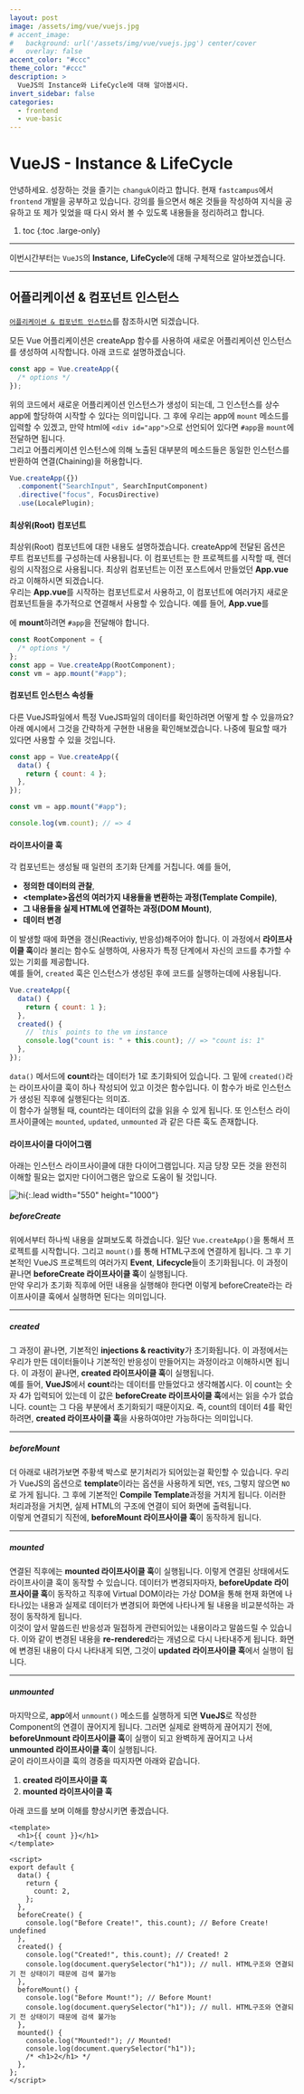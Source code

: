 ```yaml
---
layout: post
image: /assets/img/vue/vuejs.jpg
# accent_image:
#   background: url('/assets/img/vue/vuejs.jpg') center/cover
#   overlay: false
accent_color: "#ccc"
theme_color: "#ccc"
description: >
  VueJS의 Instance와 LifeCycle에 대해 알아봅시다.
invert_sidebar: false
categories:
  - frontend
  - vue-basic
---
```


# VueJS - Instance & LifeCycle

안녕하세요. 성장하는 것을 즐기는 `changuk`이라고 합니다. 현재 `fastcampus`에서 `frontend` 개발을 공부하고 있습니다. 강의를 들으면서 해온 것들을 작성하여 지식을 공유하고 또 제가 잊었을 때 다시 와서 볼 수 있도록 내용들을 정리하려고 합니다.

1. toc
{:toc .large-only}

---

이번시간부터는 `VueJS`의 **Instance,** **LifeCycle**에 대해 구체적으로 알아보겠습니다.

---

## 어플리케이션 & 컴포넌트 인스턴스

<a href="https://v3.ko.vuejs.org/guide/instance.html#%E1%84%8B%E1%85%A5%E1%84%91%E1%85%B3%E1%86%AF%E1%84%85%E1%85%B5%E1%84%8F%E1%85%A6%E1%84%8B%E1%85%B5%E1%84%89%E1%85%A7%E1%86%AB-%E1%84%8B%E1%85%B5%E1%86%AB%E1%84%89%E1%85%B3%E1%84%90%E1%85%A5%E1%86%AB%E1%84%89%E1%85%B3-%E1%84%89%E1%85%A2%E1%86%BC%E1%84%89%E1%85%A5%E1%86%BC%E1%84%92%E1%85%A1%E1%84%80%E1%85%B5" target="_blank">`어플리케이션 & 컴포넌트 인스턴스`</a>를 참조하시면 되겠습니다.

모든 Vue 어플리케이션은 createApp 함수를 사용하여 새로운 어플리케이션 인스턴스를 생성하여 시작합니다. 아래 코드로 설명하겠습니다.

```javascript
const app = Vue.createApp({
  /* options */
});
```

위의 코드에서 새로운 어플리케이션 인스턴스가 생성이 되는데, 그 인스턴스를 상수 app에 할당하여 시작할 수 있다는 의미입니다. 그 후에 우리는 app에 `mount` 메소드를 입력할 수 있겠고, 만약 html에 `<div id="app">`으로 선언되어 있다면 `#app`을 `mount`에 전달하면 됩니다. <br>
그리고 어플리케이션 인스턴스에 의해 노출된 대부분의 메소드들은 동일한 인스턴스를 반환하여 연결(Chaining)을 허용합니다.

```js
Vue.createApp({})
  .component("SearchInput", SearchInputComponent)
  .directive("focus", FocusDirective)
  .use(LocalePlugin);
```

#### 최상위(Root) 컴포넌트

최상위(Root) 컴포넌트에 대한 내용도 설명하겠습니다. createApp에 전달된 옵션은 루트 컴포넌트를 구성하는데 사용됩니다. 이 컴포넌트는 한 프로젝트를 시작할 때, 렌더링의 시작점으로 사용됩니다. 최상위 컴포넌트는 이전 포스트에서 만들었던 **App.vue**라고 이해하시면 되겠습니다. <br>우리는 **App.vue**를 시작하는 컴포넌트로서 사용하고, 이 컴포넌트에 여러가지 새로운 컴포넌트들을 추가적으로 연결해서 사용할 수 있습니다.
예를 들어, **App.vue**를 <div id="app"></div>에 **mount**하려면 `#app`을 전달해야 합니다.

```js
const RootComponent = {
  /* options */
};
const app = Vue.createApp(RootComponent);
const vm = app.mount("#app");
```

#### 컴포넌트 인스턴스 속성들

다른 VueJS파일에서 특정 VueJS파일의 데이터를 확인하려면 어떻게 할 수 있을까요? 아래 예시에서 그것을 간략하게 구현한 내용을 확인해보겠습니다. 나중에 필요할 때가 있다면 사용할 수 있을 것입니다.

```js
const app = Vue.createApp({
  data() {
    return { count: 4 };
  },
});

const vm = app.mount("#app");

console.log(vm.count); // => 4
```

#### 라이프사이클 훅

각 컴포넌트는 생성될 때 일련의 초기화 단계를 거칩니다. 예를 들어,

- **정의한 데이터의 관찰**,
- **\<template\>옵션의 여러가지 내용들을 변환하는 과정(Template Compile)**,
- **그 내용들을 실제 HTML에 연결하는 과정(DOM Mount)**,
- **데이터 변경**

이 발생할 때에 화면을 갱신(Reactiviy, 반응성)해주어야 합니다. 이 과정에서 **라이프사이클 훅**이라 불리는 함수도 실행하여, 사용자가 특정 단계에서 자신의 코드를 추가할 수 있는 기회를 제공합니다. <br>
예를 들어, `created` 훅은 인스턴스가 생성된 후에 코드를 실행하는데에 사용됩니다.

```js
Vue.createApp({
  data() {
    return { count: 1 };
  },
  created() {
    // `this` points to the vm instance
    console.log("count is: " + this.count); // => "count is: 1"
  },
});
```

`data()` 메서드에 **count**라는 데이터가 1로 초기화되어 있습니다. 그 밑에 `created()`라는 라이프사이클 훅이 하나 작성되어 있고 이것은 함수입니다. 이 함수가 바로 인스턴스가 생성된 직후에 실행된다는 의미죠. <br>
이 함수가 실행될 때, count라는 데이터의 값을 읽을 수 있게 됩니다. 또
인스턴스 라이프사이클에는 `mounted`, `updated`, `unmounted` 과 같은 다른 훅도 존재합니다.

#### 라이프사이클 다이어그램

아래는 인스턴스 라이프사이클에 대한 다이어그램입니다. 지금 당장 모든 것을 완전히 이해할 필요는 없지만 다이어그램은 앞으로 도움이 될 것입니다.

![hi](/assets/img/vue/lifecycle.png){:.lead width="550" height="1000"}


##### beforeCreate 

위에서부터 하나씩 내용을 살펴보도록 하겠습니다. 일단 `Vue.createApp()`을 통해서 프로젝트를 시작합니다. 그리고 `mount()`를 통해 HTML구조에 연결하게 됩니다. 그 후 기본적인 VueJS 프로젝트의 여러가지 **Event**, **Lifecycle**들이 초기화됩니다. 이 과정이 끝나면 **beforeCreate 라이프사이클 훅**이 실행됩니다. <br>
만약 우리가 초기화 직후에 어떤 내용을 실행해야 한다면 이렇게 beforeCreate라는 라이프사이클 훅에서 실행하면 된다는 의미입니다.

---

##### created 

그 과정이 끝나면, 기본적인 **injections & reactivity**가 초기화됩니다. 이 과정에서는 우리가 만든 데이터들이나 기본적인 반응성이 만들어지는 과정이라고 이해하시면 됩니다. 이 과정이 끝나면, **created 라이프사이클 훅**이 실행됩니다. <br>
예를 들어, **VueJS**에서 **count**라는 데이터를 만들었다고 생각해봅시다. 이 count는 숫자 4가 입력되어 있는데 이 값은 **beforeCreate 라이프사이클 훅**에서는 읽을 수가 없습니다. count는 그 다음 부분에서 초기화되기 때문이지요. 즉, count의 데이터 4를 확인하려면, **created 라이프사이클 훅**을 사용하여야만 가능하다는 의미입니다.

---

##### beforeMount 

더 아래로 내려가보면 주황색 박스로 분기처리가 되어있는걸 확인할 수 있습니다. 우리가 VueJS의 옵션으로 **template**이라는 옵션을 사용하게 되면, `YES`, 그렇지 않으면 `NO`로 가게 됩니다. 그 후에 기본적인 **Compile Template**과정을 거치게 됩니다. 이러한 처리과정을 거치면, 실제 HTML의 구조에 연결이 되어 화면에 출력됩니다. <br>
이렇게 연결되기 직전에, **beforeMount 라이프사이클 훅**이 동작하게 됩니다.

---

##### mounted

연결된 직후에는 **mounted 라이프사이클 훅**이 실행됩니다. 이렇게 연결된 상태에서도 라이프사이클 훅이 동작할 수 있습니다. 데이터가 변경되자마자, **beforeUpdate 라이프사이클 훅**이 동작하고 직후에 Virtual DOM이라는 가상 DOM을 통해 현재 화면에 나타나있는 내용과 실제로 데이터가 변경되어 화면에 나타나게 될 내용을 비교분석하는 과정이 동작하게 됩니다. <br> 이것이 앞서 말씀드린 반응성과 밀접하게 관련되어있는 내용이라고 말씀드릴 수 있습니다. 이와 같이 변경된 내용을 **re-rendered**라는 개념으로 다시 나타내주게 됩니다. 화면에 변경된 내용이 다시 나타내게 되면, 그것이 **updated 라이프사이클 훅**에서 실행이 됩니다.

---

##### unmounted

마지막으로,
**app**에서 `unmount()` 메소드를 실행하게 되면 **VueJS**로 작성한 Component의 연결이 끊어지게 됩니다. 그러면 실제로 완벽하게 끊어지기 전에, **beforeUnmount 라이프사이클 훅**이 실행이 되고 완벽하게 끊어지고 나서 **unmounted 라이프사이클 훅**이 실행됩니다.
<br>
굳이 라이프사이클 훅의 경중을 따지자면 아래와 같습니다.

1. **created 라이프사이클 훅**
2. **mounted 라이프사이클 훅**

아래 코드를 보며 이해를 향상시키면 좋겠습니다.

```vue
<template>
  <h1>{{ count }}</h1>
</template>

<script>
export default {
  data() {
    return {
      count: 2,
    };
  },
  beforeCreate() {
    console.log("Before Create!", this.count); // Before Create! undefined
  },
  created() {
    console.log("Created!", this.count); // Created! 2
    console.log(document.querySelector("h1")); // null. HTML구조와 연결되기 전 상태이기 때문에 검색 불가능
  },
  beforeMount() {
    console.log("Before Mount!"); // Before Mount!
    console.log(document.querySelector("h1")); // null. HTML구조와 연결되기 전 상태이기 때문에 검색 불가능
  },
  mounted() {
    console.log("Mounted!"); // Mounted!
    console.log(document.querySelector("h1"));
    /* <h1>2</h1> */
  },
};
</script>
```
